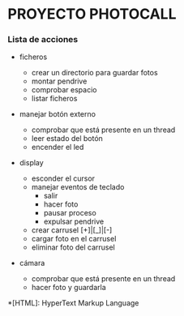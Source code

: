 # PROYECTO PHOTOCALL


### Lista de acciones
- ficheros
  - crear un directorio para guardar fotos
  - montar pendrive
  - comprobar espacio
  - listar ficheros

- manejar botón externo
  - comprobar que está presente en un thread
  - leer estado del botón
  - encender el led

- display
  - esconder el cursor
  - manejar eventos de teclado
    - salir
    - hacer foto
    - pausar proceso
    - expulsar pendrive
  - crear carrusel [+]|[_]|[-]
  - cargar foto en el carrusel
  - eliminar foto del carrusel

- cámara
  - comprobar que está presente en un thread
  - hacer foto y guardarla


*[HTML]: HyperText Markup Language